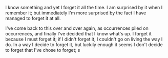 I know something and yet I forget it all the time. I am surprised by it when I remember it; but immediately I'm more surprised by the fact I have managed to forget it at all.

I've come back to this over and over again, as occurrences piled on occurrences, and finally I've decided that I know what's up. I forget it because I must forget it; if I didn't forget it, I couldn't go on living the way I do. In a way I decide to forget it, but luckily enough it seems I don't decide to forget that I've chose to forget; s